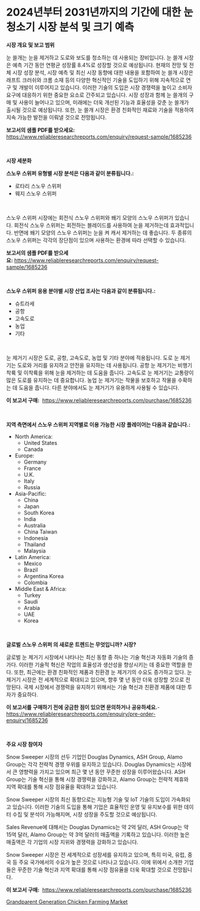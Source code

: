 <p><h1>2024년부터 2031년까지의 기간에 대한 눈 청소기 시장 분석 및 크기 예측</h1></p><p><strong>시장 개요 및 보고 범위</strong></p>
<p><p>눈 쓸개는 눈을 제거하고 도로와 보도를 청소하는 데 사용되는 장비입니다. 눈 쓸개 시장은 예측 기간 동안 연평균 성장률 8.4%로 성장할 것으로 예상됩니다. 현재의 전망 및 전체 시장 성장 분석, 시장 예측 및 최신 시장 동향에 대한 내용을 포함하여 눈 쓸개 시장은 래프트 크러쉬와 크롬 소재 등의 다양한 혁신적인 기술을 도입하기 위해 지속적으로 연구 및 개발이 이루어지고 있습니다. 이러한 기술의 도입은 시장 경쟁력을 높이고 소비자 요구에 대응하기 위한 중요한 요소로 간주되고 있습니다. 시장 성장과 함께 눈 쓸개의 구매 및 사용이 늘어나고 있으며, 미래에는 더욱 개선된 기능과 효율성을 갖춘 눈 쓸개가 출시될 것으로 예상됩니다. 또한, 눈 쓸개 시장은 환경 친화적인 재료와 기술을 적용하여 지속 가능한 발전을 이뤄낼 것으로 전망됩니다.</p></p>
<p><strong>보고서의 샘플 PDF를 받으세요:</strong> <a href="https://www.reliableresearchreports.com/enquiry/request-sample/1685236">https://www.reliableresearchreports.com/enquiry/request-sample/1685236</a></p>
<p>&nbsp;</p>
<p><strong>시장 세분화</strong></p>
<p><strong>스노우 스위퍼 유형별 시장 분석은 다음과 같이 분류됩니다.:</strong></p>
<p><ul><li>로타리 스노우 스위퍼</li><li>웨지 스노우 스위퍼</li></ul></p>
<p>&nbsp;</p>
<p><p>스노우 스위퍼 시장에는 회전식 스노우 스위퍼와 쐐기 모양의 스노우 스위퍼가 있습니다. 회전식 스노우 스위퍼는 회전하는 블레이드를 사용하여 눈을 제거하는데 효과적입니다. 반면에 쐐기 모양의 스노우 스위퍼는 눈을 켜 캐서 제거하는 데 좋습니다. 두 종류의 스노우 스위퍼는 각각의 장단점이 있으며 사용하는 환경에 따라 선택할 수 있습니다.</p></p>
<p><strong>보고서의 샘플 PDF를 받으세요:</strong>&nbsp;<a href="https://www.reliableresearchreports.com/enquiry/request-sample/1685236">https://www.reliableresearchreports.com/enquiry/request-sample/1685236</a></p>
<p>&nbsp;</p>
<p><strong> 스노우 스위퍼 응용 분야별 시장 산업 조사는 다음과 같이 분류됩니다.:</strong></p>
<p><ul><li>슈트라세</li><li>공항</li><li>고속도로</li><li>농업</li><li>기타</li></ul></p>
<p>&nbsp;</p>
<p><p>눈 제거기 시장은 도로, 공항, 고속도로, 농업 및 기타 분야에 적용됩니다. 도로 눈 제거기는 도로와 거리를 유지하고 안전을 유지하는 데 사용됩니다. 공항 눈 제거기는 비행기 착륙 및 이착륙을 위해 눈을 제거하는 데 도움을 줍니다. 고속도로 눈 제거기는 교통량이 많은 도로를 유지하는 데 중요합니다. 농업 눈 제거기는 작물을 보호하고 작물을 수확하는 데 도움을 줍니다. 다른 분야에서도 눈 제거기가 유용하게 사용될 수 있습니다.</p></p>
<p><strong>이 보고서 구매:</strong>&nbsp; <a href="https://www.reliableresearchreports.com/purchase/1685236">https://www.reliableresearchreports.com/purchase/1685236</a></p>
<p>&nbsp;</p>
<p><strong>지역 측면에서 스노우 스위퍼 지역별로 이용 가능한 시장 플레이어는 다음과 같습니다.:</strong></p>
<p><ul>
    <li>
        North America:
        <ul>
            <li>United States</li>
            <li>Canada</li>
        </ul>
    </li>
    <li>
        Europe:
        <ul>
            <li>Germany</li>
            <li>France</li>
            <li>U.K.</li>
            <li>Italy</li>
            <li>Russia</li>
        </ul>
    </li>
    <li>
        Asia-Pacific:
        <ul>
            <li>China</li>
            <li>Japan</li>
            <li>South Korea</li>
            <li>India</li>
            <li>Australia</li>
            <li>China Taiwan</li>
            <li>Indonesia</li>
            <li>Thailand</li>
            <li>Malaysia</li>
        </ul>
    </li>
    <li>
        Latin America:
        <ul>
            <li>Mexico</li>
            <li>Brazil</li>
            <li>Argentina Korea</li>
            <li>Colombia</li>
        </ul>
    </li>
    <li>
        Middle East & Africa:
        <ul>
            <li>Turkey</li>
            <li>Saudi</li>
            <li>Arabia</li>
            <li>UAE</li>
            <li>Korea</li>
        </ul>
    </li>
    </ul></p>
<p>&nbsp;</p>
<p><strong>글로벌 스노우 스위퍼 의 새로운 트렌드는 무엇입니까? 시장?</strong></p>
<p><p>글로벌 눈 제거기 시장에서 나타나는 최신 동향 중 하나는 기술 혁신과 자동화 기술의 증가다. 이러한 기술적 혁신은 작업의 효율성과 생산성을 향상시키는 데 중요한 역할을 한다. 또한, 최근에는 환경 친화적인 제품과 친환경 눈 제거기의 수요도 증가하고 있다. 눈 제거기 시장은 전 세계적으로 확대되고 있으며, 향후 몇 년 동안 더욱 성장할 것으로 전망된다. 국제 시장에서 경쟁력을 유지하기 위해서는 기술 혁신과 친환경 제품에 대한 투자가 중요하다.</p></p>
<p><strong>이 보고서를 구매하기 전에 궁금한 점이 있으면 문의하거나 공유하세요.</strong>- <a href="https://www.reliableresearchreports.com/enquiry/pre-order-enquiry/1685236">https://www.reliableresearchreports.com/enquiry/pre-order-enquiry/1685236</a></p>
<p>&nbsp;</p>
<p><strong>주요 시장 참여자</strong></p>
<p><p>Snow Sweeper 시장의 선두 기업인 Douglas Dynamics, ASH Group, Alamo Group는 각각 전략적 경쟁 우위를 유지하고 있습니다. Douglas Dynamics는 시장에서 큰 영향력을 가지고 있으며 최근 몇 년 동안 꾸준한 성장을 이루어왔습니다. ASH Group는 기술 혁신을 통해 시장 경쟁력을 강화하고, Alamo Group는 전략적 제휴와 지역 확대를 통해 시장 점유율을 확대하고 있습니다.</p><p>Snow Sweeper 시장의 최신 동향으로는 지능형 기술 및 IoT 기술의 도입이 가속화되고 있습니다. 이러한 기술의 도입을 통해 기업은 효율적인 운영 및 유지보수를 위한 데이터 수집 및 분석이 가능해지며, 시장 성장을 주도할 것으로 예상됩니다.</p><p>Sales Revenue에 대해서는 Douglas Dynamics는 약 2억 달러, ASH Group는 약 15억 달러, Alamo Group는 약 3억 달러의 매출액을 기록하고 있습니다. 이러한 높은 매출액은 각 기업의 시장 지위와 경쟁력을 강화하고 있습니다.</p><p>Snow Sweeper 시장은 전 세계적으로 성장세를 유지하고 있으며, 특히 미국, 유럽, 중국 등 주요 국가에서의 수요가 높은 것으로 나타나고 있습니다. 이에 위에서 소개한 기업들은 꾸준한 기술 혁신과 지역 확대를 통해 시장 점유율을 더욱 확대할 것으로 전망됩니다.</p></p>
<p><strong>이 보고서 구매:</strong>&nbsp;&nbsp;<a href="https://www.reliableresearchreports.com/purchase/1685236">https://www.reliableresearchreports.com/purchase/1685236</a></p>
<p><p><a href="https://butternut-bug-553.notion.site/Grandparent-Generation-Chicken-Farming-Market-with-the-goal-of-estimating-the-market-size-and-future-1088aca2d5e44faeafc0f15011ac6f89">Grandparent Generation Chicken Farming Market</a></p></p>
